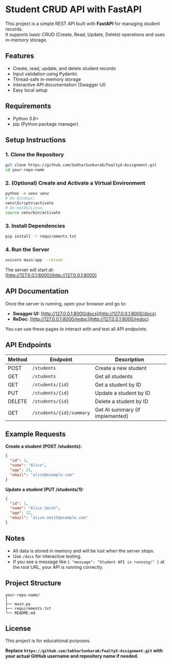 # Student CRUD API with FastAPI

This project is a simple REST API built with **FastAPI** for managing student records.  
It supports basic CRUD (Create, Read, Update, Delete) operations and uses in-memory storage.

## Features

- Create, read, update, and delete student records
- Input validation using Pydantic
- Thread-safe in-memory storage
- Interactive API documentation (Swagger UI)
- Easy local setup

## Requirements

- Python 3.8+
- pip (Python package manager)

## Setup Instructions

### 1. Clone the Repository

```bash
git clone https://github.com/SekharSunkara6/FealtyX-Assignment.git
cd your-repo-name
```

### 2. (Optional) Create and Activate a Virtual Environment

```bash
python -m venv venv
# On Windows:
venv\Scripts\activate
# On macOS/Linux:
source venv/bin/activate
```

### 3. Install Dependencies

```bash
pip install -r requirements.txt
```

### 4. Run the Server

```bash
uvicorn main:app --reload
```

The server will start at:  
[http://127.0.0.1:8000](http://127.0.0.1:8000)

## API Documentation

Once the server is running, open your browser and go to:

- **Swagger UI:** [http://127.0.0.1:8000/docs](http://127.0.0.1:8000/docs)
- **ReDoc:** [http://127.0.0.1:8000/redoc](http://127.0.0.1:8000/redoc)

You can use these pages to interact with and test all API endpoints.

## API Endpoints

| Method | Endpoint                     | Description              |
|--------|------------------------------|--------------------------|
| POST   | `/students`                  | Create a new student     |
| GET    | `/students`                  | Get all students         |
| GET    | `/students/{id}`             | Get a student by ID      |
| PUT    | `/students/{id}`             | Update a student by ID   |
| DELETE | `/students/{id}`             | Delete a student by ID   |
| GET    | `/students/{id}/summary`     | Get AI summary (if implemented) |

## Example Requests

**Create a student (POST /students):**
```json
{
  "id": 1,
  "name": "Alice",
  "age": 21,
  "email": "alice@example.com"
}
```

**Update a student (PUT /students/1):**
```json
{
  "id": 1,
  "name": "Alice Smith",
  "age": 22,
  "email": "alice.smith@example.com"
}
```

## Notes

- All data is stored in memory and will be lost when the server stops.
- Use `/docs` for interactive testing.
- If you see a message like `{ "message": "Student API is running!" }` at the root URL, your API is running correctly.

## Project Structure

```
your-repo-name/
│
├── main.py
├── requirements.txt
└── README.md
```

## License

This project is for educational purposes.

**Replace `https://github.com/SekharSunkara6/FealtyX-Assignment.git` with your actual GitHub username and repository name if needed.**
